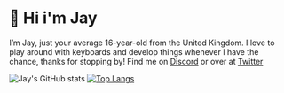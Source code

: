 # 👋 Hi i'm Jay
I’m Jay, just your average 16-year-old from the United Kingdom. I love to play around with keyboards and develop things whenever I have the chance, thanks for stopping by!
Find me on [Discord](https://discord.gg/47fWbK5QYB) or over at [Twitter](https://twitter.com/nlghtleak)

![Jay's GitHub stats](https://github-readme-stats.vercel.app/api?username=nlghtleak&show_icons=true&theme=nightowl)
[![Top Langs](https://github-readme-stats.vercel.app/api/top-langs/?username=nlghtleak&layout=donut)](https://github.com/nlghtleak/github-readme-stats)
